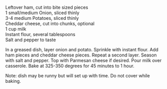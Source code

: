 ---
---

Leftover ham, cut into bite sized pieces  
1 small/medium Onion, sliced thinly  
3-4 medium Potatoes, sliced thinly  
Cheddar cheese, cut into chunks, optional  
1 cup milk  
Instant flour, several tablespoons   
Salt and pepper to taste 

In a greased dish, layer onion and potato. Sprinkle with instant flour. Add ham pieces and 
cheddar cheese pieces. Repeat a second layer. Season with salt and pepper. Top with 
Parmesan cheese if desired. Pour milk over casserole. Bake at 325-350 degrees for 45 minutes 
to 1 hour.

Note:  dish may be runny but will set up with time.  Do not cover while baking.
